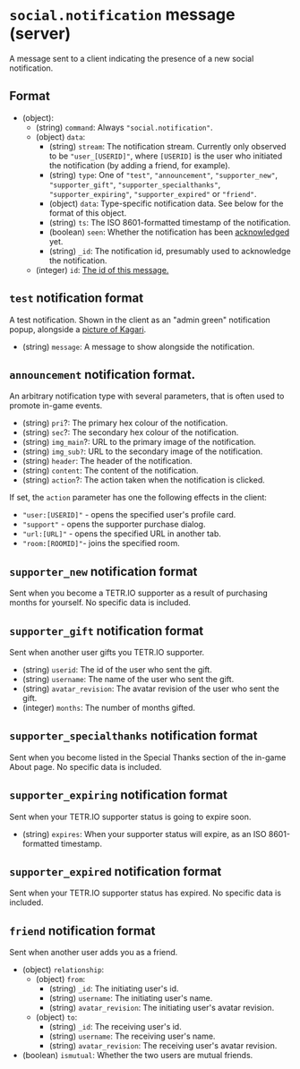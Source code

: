 # `social.notification` message (server)

A message sent to a client indicating the presence of a new social notification.

## Format

* (object):
    * (string) `command`: Always `"social.notification"`.
    * (object) `data`:
        * (string) `stream`: The notification stream. Currently only observed to be `"user_[USERID]"`, where `[USERID]`
          is the user who initiated the notification (by adding a friend, for example).
        * (string) `type`: One of `"test"`, `"announcement"`, `"supporter_new"`, `"supporter_gift"`,
          `"supporter_specialthanks"`, `"supporter_expiring"`, `"supporter_expired"` or `"friend"`.
        * (object) `data`: Type-specific notification data. See below for the format of this object.
        * (string) `ts`: The ISO 8601-formatted timestamp of the notification.
        * (boolean) `seen`: Whether the notification has been [acknowledged](client_social_notifications_ack.md) yet.
        * (string) `_id`: The notification id, presumably used to acknowledge the notification.
    * (integer) `id`: [The id of this message.](../Ribbon.md#id-messages)
    
## `test` notification format

A test notification. Shown in the client as an "admin green" notification popup, alongside a
[picture of Kagari](https://tetr.io/user-content/avatars/5e331c3ce24a5a3e258f7a1b.jpg?rv=1601325213424).

* (string) `message`: A message to show alongside the notification.

## `announcement` notification format.

An arbitrary notification type with several parameters, that is often used to promote in-game events.

* (string) `pri`?: The primary hex colour of the notification.
* (string) `sec`?: The secondary hex colour of the notification.
* (string) `img_main`?: URL to the primary image of the notification. 
* (string) `img_sub?`: URL to the secondary image of the notification.
* (string) `header`: The header of the notification.
* (string) `content`: The content of the notification.
* (string) `action`?: The action taken when the notification is clicked.

If set, the `action` parameter has one the following effects in the client:

* `"user:[USERID]"` - opens the specified user's profile card.
* `"support"` - opens the supporter purchase dialog.
* `"url:[URL]"` - opens the specified URL in another tab.
* `"room:[ROOMID]"`- joins the specified room.

## `supporter_new` notification format

Sent when you become a TETR.IO supporter as a result of purchasing months for yourself. No specific data is included.

## `supporter_gift` notification format

Sent when another user gifts you TETR.IO supporter.

<!-- see https://kagar.in/disappointment.png for context -->

* (string) `userid`: The id of the user who sent the gift.
* (string) `username`: The name of the user who sent the gift.
* (string) `avatar_revision`: The avatar revision of the user who sent the gift.
* (integer) `months`: The number of months gifted.

## `supporter_specialthanks` notification format

Sent when you become listed in the Special Thanks section of the in-game About page. No specific data is included.

## `supporter_expiring` notification format

Sent when your TETR.IO supporter status is going to expire soon.

* (string) `expires`: When your supporter status will expire, as an ISO 8601-formatted timestamp.

## `supporter_expired` notification format

Sent when your TETR.IO supporter status has expired. No specific data is included.

## `friend` notification format

Sent when another user adds you as a friend.

* (object) `relationship`:
    * (object) `from`:
        * (string) `_id`: The initiating user's id.
        * (string) `username`: The initiating user's name.
        * (string) `avatar_revision`: The initiating user's avatar revision.
    * (object) `to`:
        * (string) `_id`: The receiving user's id.
        * (string) `username`: The receiving user's name.
        * (string) `avatar_revision`: The receiving user's avatar revision.
* (boolean) `ismutual`: Whether the two users are mutual friends.